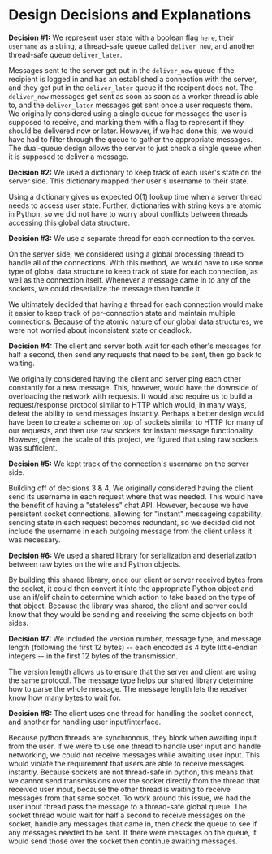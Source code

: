 # Design Decisions and Explanations

**Decision #1:** We represent user state with a boolean flag `here`, their `username` as a string, a thread-safe queue called `deliver_now`, and another thread-safe queue `deliver_later`. 

Messages sent to the server get put in the `deliver_now` queue if the recipient is logged in and has an established a connection with the server, and they get put in the `deliver_later` queue if the recipent does not. The `deliver_now` messages get sent as soon as soon as a worker thread is able to, and the `deliver_later` messages get sent once a user requests them. We originally considered using a single queue for messages the user is supposed to receive, and marking them with a flag to represent if they should be delivered now or later. However, if we had done this, we would have had to filter through the queue to gather the appropriate messages. The dual-queue design allows the server to just check a single queue when it is supposed to deliver a message.

**Decision #2:** We used a dictionary to keep track of each user's state on the server side. This dictionary mapped ther user's username to their state.

Using a dictionary gives us expected O(1) lookup time when a server thread needs to access user state. Further, dictionaries with string keys are atomic in Python, so we did not have to worry about conflicts between threads accessing this global data structure.

**Decision #3:** We use a separate thread for each connection to the server.

On the server side, we considered using a global processing thread to handle all of the connections. With this method, we would have to use some type of global data structure to keep track of state for each connection, as well as the connection itself. Whenever a message came in to any of the sockets, we could deserialize the message then handle it. 

We ultimately decided that having a thread for each connection would make it easier to keep track of per-connection state and maintain multiple connections. Because of the atomic nature of our global data structures, we were not worried about inconsistent state or deadlock. 

**Decision #4:** The client and server both wait for each other's messages for half a second, then send any requests that need to be sent, then go back to waiting.

We originally considered having the client and server ping each other constantly for a new message. This, however, would have the downside of overloading the network with requests. It would also require us to build a request/response protocol similar to HTTP which would, in many ways, defeat the ability to send messages instantly. Perhaps a better design would have been to create a scheme on top of sockets similar to HTTP for many of our requests, and then use raw sockets for instant message functionality. However, given the scale of this project, we figured that using raw sockets was sufficient.

**Decision #5:** We kept track of the connection's username on the server side.

Building off of decisions 3 & 4, We originally considered having the client send its username in each request where that was needed. This would have the benefit of having a "stateless" chat API. However, because we have persistent socket connections, allowing for "instant" messageing capability, sending state in each request becomes redundant, so we decided did not include the username in each outgoing message from the client unless it was necessary.

**Decision #6:** We used a shared library for serialization and deserialization between raw bytes on the wire and Python objects.

By building this shared library, once our client or server received bytes from the socket, it could then convert it into the appropriate Python object and use an if/elif chain to determine which action to take based on the type of that object. Because the library was shared, the client and server could know that they would be sending and receiving the same objects on both sides.

**Decision #7:** We included the version number, message type, and  message length (following the first 12 bytes) -- each encoded as 4 byte little-endian integers -- in the first 12 bytes of the transmission.

The version length allows us to ensure that the server and client are using the same protocol. The message type helps our shared library determine how to parse the whole message. The message length lets the receiver know how many bytes to wait for.

**Decision #8:** The client uses one thread for handling the socket connect, and another for handling user input/interface.

Because python threads are synchronous, they block when awaiting input from the user. If we were to use one thread to handle user input and handle networking, we could not receive messages while awaiting user input. This would violate the requirement that users are able to receive messages instantly. Because sockets are not thread-safe in python, this means that we cannot send transmissions over the socket directly from the thread that received user input, because the other thread is waiting to receive messages from that same socket. To work around this issue, we had the user input thread pass the message to a thread-safe global queue. The socket thread would wait for half a second to receive messages on the socket, handle any messages that came in, then check the queue to see if any messages needed to be sent. If there were messages on the queue, it would send those over the socket then continue awaiting messages.